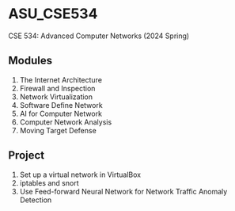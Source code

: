 # ASU_CSE534
CSE 534: Advanced Computer Networks (2024 Spring)

## Modules
1. The Internet Architecture
2. Firewall and Inspection
3. Network Virtualization
4. Software Define Network
5. AI for Computer Network
6. Computer Network Analysis
7. Moving Target Defense

## Project
1. Set up a virtual network in VirtualBox
2. iptables and snort
3. Use Feed-forward Neural Network for Network Traffic Anomaly Detection

